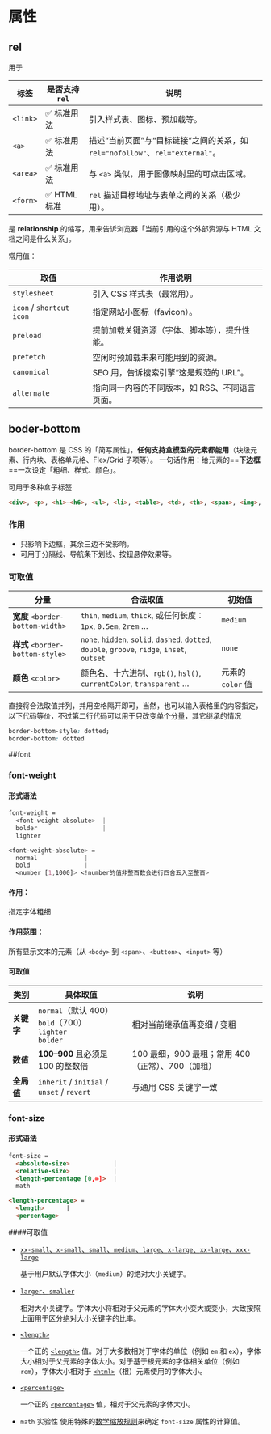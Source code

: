 # 属性

## rel

用于

| 标签     | 是否支持 `rel` | 说明                                                         |
| -------- | -------------- | ------------------------------------------------------------ |
| `<link>` | ✅ 标准用法     | 引入样式表、图标、预加载等。                                 |
| `<a>`    | ✅ 标准用法     | 描述“当前页面”与“目标链接”之间的关系，如 `rel="nofollow"`、`rel="external"`。 |
| `<area>` | ✅ 标准用法     | 与 `<a>` 类似，用于图像映射里的可点击区域。                  |
| `<form>` | ✅ HTML 标准    | `rel` 描述目标地址与表单之间的关系（极少用）。               |

是 **relationship** 的缩写，用来告诉浏览器「当前引用的这个外部资源与 HTML 文档之间是什么关系」。

常用值：

| 取值                     | 作用说明                                       |
| ------------------------ | ---------------------------------------------- |
| `stylesheet`             | 引入 CSS 样式表（最常用）。                    |
| `icon` / `shortcut icon` | 指定网站小图标（favicon）。                    |
| `preload`                | 提前加载关键资源（字体、脚本等），提升性能。   |
| `prefetch`               | 空闲时预加载未来可能用到的资源。               |
| `canonical`              | SEO 用，告诉搜索引擎“这是规范的 URL”。         |
| `alternate`              | 指向同一内容的不同版本，如 RSS、不同语言页面。 |

## boder-bottom

border-bottom 是 CSS 的「简写属性」，**任何支持盒模型的元素都能用**（块级元素、行内块、表格单元格、Flex/Grid 子项等）。
一句话作用：给元素的==**下边框**==一次设定「粗细、样式、颜色」。

可用于多种盒子标签

```html
<div>, <p>, <h1>–<h6>, <ul>, <li>, <table>, <td>, <th>, <span>, <img>, <button>, <input>, <a> … 
```

### 作用

- 只影响下边框，其余三边不受影响。
- 可用于分隔线、导航条下划线、按钮悬停效果等。

### 可取值

| 分量                             | 合法取值                                                     | 初始值            |
| -------------------------------- | ------------------------------------------------------------ | ----------------- |
| **宽度** `<border-bottom-width>` | `thin`, `medium`, `thick`, 或任何长度：`1px`, `0.5em`, `2rem` … | `medium`          |
| **样式** `<border-bottom-style>` | `none`, `hidden`, `solid`, `dashed`, `dotted`, `double`, `groove`, `ridge`, `inset`, `outset` | `none`            |
| **颜色** `<color>`               | 颜色名、十六进制、`rgb()`, `hsl()`, `currentColor`, `transparent` … | 元素的 `color` 值 |

直接将合法取值并列，并用空格隔开即可，当然，也可以输入表格里的内容指定，以下代码等价，不过第二行代码可以用于只改变单个分量，其它继承的情况

```css
border-bottom-style: dotted;
border-bottom: dotted
```

##font

### font-weight

#### 形式语法

```css
font-weight = 
  <font-weight-absolute>  |
  bolder                  |
  lighter                 

<font-weight-absolute> = 
  normal             |
  bold               |
  <number [1,1000]> <!number的值非整百数会进行四舍五入至整百> 
```

#### 作用：

指定字体粗细

#### 作用范围：

所有显示文本的元素（从 `<body>` 到 `<span>`、`<button>`、`<input>` 等）

#### 可取值

| 类别       | 具体取值                                                     | 说明                                              |
| ---------- | ------------------------------------------------------------ | ------------------------------------------------- |
| **关键字** | `normal`（默认 400）<br>`bold`（700）<br>`lighter`<br>`bolder` | 相对当前继承值再变细 / 变粗                       |
| **数值**   | **100–900** 且必须是 100 的整数倍                            | 100 最细，900 最粗；常用 400（正常）、700（加粗） |
| **全局值** | `inherit` / `initial` / `unset` / `revert`                   | 与通用 CSS 关键字一致                             |

### font-size

#### 形式语法

```html
font-size = 
  <absolute-size>            |
  <relative-size>            |
  <length-percentage [0,∞]>  |
  math                       

<length-percentage> = 
  <length>      |
  <percentage>  
```

####可取值

- [`xx-small`、`x-small`、`small`、`medium`、`large`、`x-large`、`xx-large`、`xxx-large`](https://developer.mozilla.org/zh-CN/docs/Web/CSS/font-size#xx-small)

  基于用户默认字体大小（`medium`）的绝对大小关键字。

- [`larger`、`smaller`](https://developer.mozilla.org/zh-CN/docs/Web/CSS/font-size#larger)

  相对大小关键字。字体大小将相对于父元素的字体大小变大或变小，大致按照上面用于区分绝对大小关键字的比率。

- [`<length>`](https://developer.mozilla.org/zh-CN/docs/Web/CSS/length)

  一个正的 [`<length>`](https://developer.mozilla.org/zh-CN/docs/Web/CSS/length) 值。对于大多数相对于字体的单位（例如 `em` 和 `ex`），字体大小相对于父元素的字体大小。对于基于根元素的字体相关单位（例如 `rem`），字体大小相对于 [`<html>`](https://developer.mozilla.org/zh-CN/docs/Web/HTML/Reference/Elements/html)（根）元素使用的字体大小。

- [`<percentage>`](https://developer.mozilla.org/zh-CN/docs/Web/CSS/percentage)

  一个正的 [`<percentage>`](https://developer.mozilla.org/zh-CN/docs/Web/CSS/percentage) 值，相对于父元素的字体大小。

- `math` 实验性 使用特殊的[数学缩放规则](https://w3c.github.io/mathml-core/#the-math-script-level-property)来确定 `font-size` 属性的计算值。

